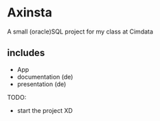 # Axinsta

A small (oracle)SQL project for my class at Cimdata

## includes

- App
- documentation (de)
- presentation (de)

TODO:

- start the project XD
